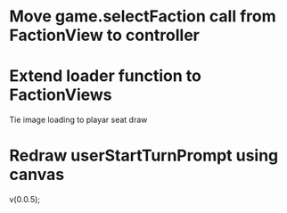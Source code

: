 Move game.selectFaction call from FactionView to controller
===========================================================

Extend loader function to FactionViews
======================================
Tie image loading to playar seat draw


Redraw userStartTurnPrompt using canvas
=======================================
v(0.0.5);
